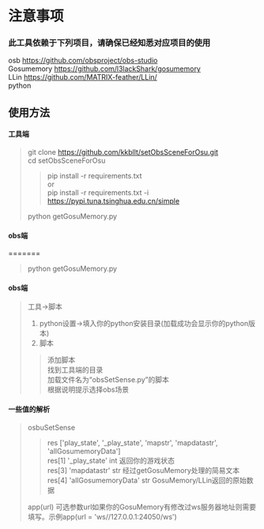 # 注意事项

### 此工具依赖于下列项目，请确保已经知悉对应项目的使用
osb https://github.com/obsproject/obs-studio  
Gosumemory https://github.com/l3lackShark/gosumemory  
LLin https://github.com/MATRIX-feather/LLin/  
python  

   
## 使用方法  
#### 工具端  
>git clone https://github.com/kkbllt/setObsSceneForOsu.git  
>cd setObsSceneForOsu  
>>pip install -r requirements.txt  
>>or  
>>pip install -r requirements.txt -i https://pypi.tuna.tsinghua.edu.cn/simple  
>  
>python getGosuMemory.py  

#### obs端
=======
>python getGosuMemory.py  

#### obs端
>工具->脚本  
>1. python设置->填入你的python安装目录(加载成功会显示你的python版本)  
>2. 脚本  
>>添加脚本  
>>找到工具端的目录  
>>加载文件名为“obsSetSense.py”的脚本  
>>根据说明提示选择obs场景  



#### 一些值的解析
>osbuSetSense  
>>res \['play_state', '_play_state', 'mapstr', 'mapdatastr', 'allGosumemoryData'\]  
>>res\[1\] '_play_state' int 返回你的游戏状态  
>>res\[3\] 'mapdatastr' str 经过getGosuMemory处理的简易文本
>>res\[4\] 'allGosumemoryData' str GosuMemory/LLin返回的原始数据
>
>app(url) 可选参数url如果你的GosuMemory有修改过ws服务器地址则需要填写。示例app(url = 'ws//127.0.0.1:24050/ws')
